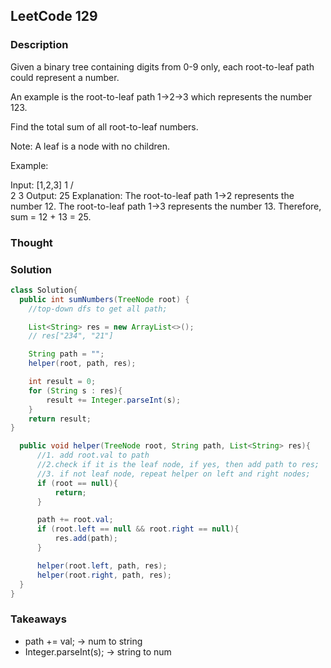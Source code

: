 ## LeetCode 129

### Description
Given a binary tree containing digits from 0-9 only, each root-to-leaf path could represent a number.

An example is the root-to-leaf path 1->2->3 which represents the number 123.

Find the total sum of all root-to-leaf numbers.

Note: A leaf is a node with no children.

Example:

Input: [1,2,3]
    1
   / \
  2   3
Output: 25
Explanation:
The root-to-leaf path 1->2 represents the number 12.
The root-to-leaf path 1->3 represents the number 13.
Therefore, sum = 12 + 13 = 25.

### Thought


### Solution
```java
class Solution{
  public int sumNumbers(TreeNode root) {
    //top-down dfs to get all path;

    List<String> res = new ArrayList<>();
    // res["234", "21"]

    String path = "";
    helper(root, path, res);

    int result = 0;
    for (String s : res){
        result += Integer.parseInt(s);
    }
    return result;
}

  public void helper(TreeNode root, String path, List<String> res){
      //1. add root.val to path
      //2.check if it is the leaf node, if yes, then add path to res;
      //3. if not leaf node, repeat helper on left and right nodes;
      if (root == null){
          return;
      }

      path += root.val;
      if (root.left == null && root.right == null){
          res.add(path);
      }

      helper(root.left, path, res);
      helper(root.right, path, res);
  }
}
```

### Takeaways
* path += val; -> num to string
* Integer.parseInt(s); -> string to num

